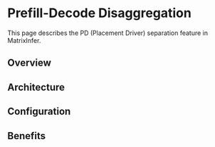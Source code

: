 # Prefill-Decode Disaggregation

This page describes the PD (Placement Driver) separation feature in MatrixInfer.

## Overview

<!-- Add overview here -->

## Architecture

<!-- Add architecture details here -->

## Configuration

<!-- Add configuration options here -->

## Benefits

<!-- Add benefits here -->